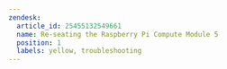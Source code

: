 ```yaml
---
zendesk:
  article_id: 25455132549661
  name: Re-seating the Raspberry Pi Compute Module 5
  position: 1
  labels: yellow, troubleshooting
---
```



